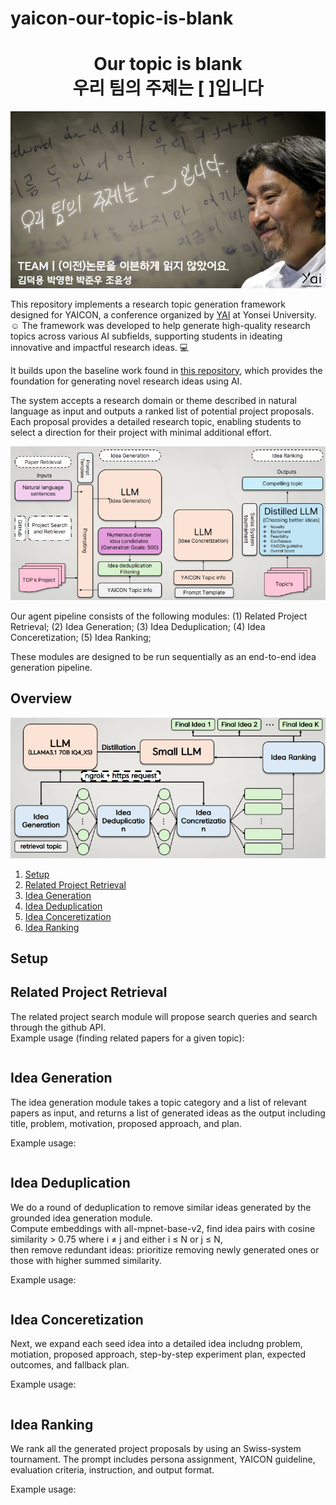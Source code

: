 # yaicon-our-topic-is-blank

<h1 align="center">
  <b>Our topic is blank</b><br>
  <b>우리 팀의 주제는 [ ]입니다 </b><br>
</h1>

<p align="center">
 <img src = "././title.png">
</p>


This repository implements a research topic generation framework designed for YAICON, a conference organized by [YAI](<https://github.com/yonsei-YAI>) at Yonsei University. :relaxed:  The framework was developed to help generate high-quality research topics across various AI subfields, supporting students in ideating innovative and impactful research ideas. :computer:

It builds upon the baseline work found in [this repository](<https://github.com/NoviScl/AI-Researcher/tree/main>), which provides the foundation for generating novel research ideas using AI.

The system accepts a research domain or theme described in natural language as input and outputs a ranked list of potential project proposals. Each proposal provides a detailed research topic, enabling students to select a direction for their project with minimal additional effort.


<p align="center">
 <img src = "./overview.png">
</p>

Our agent pipeline consists of the following modules:
(1) Related Project Retrieval;
(2) Idea Generation;
(3) Idea Deduplication;
(4) Idea Conceretization;
(5) Idea Ranking;

These modules are designed to be run sequentially as an end-to-end idea generation pipeline. 

## Overview
<p align="center">
 <img src = "./method.png">
</p>

1. [Setup](#setup)
2. [Related Project Retrieval](#related-paper-search)
3. [Idea Generation](#grounded-idea-generation)
4. [Idea Deduplication](#idea-deduplication)
5. [Idea Conceretization](#project-proposal-generation)
6. [Idea Ranking](#project-proposal-ranking)


## Setup



## Related Project Retrieval


The related project search module will propose search queries and search through the github API.   
Example usage (finding related papers for a given topic):
```

```



## Idea Generation


The idea generation module takes a topic category and a list of relevant papers as input, and returns a list of generated ideas as the output including title, problem, motivation, proposed approach, and plan.

Example usage: 
```

```


## Idea Deduplication

We do a round of deduplication to remove similar ideas generated by the grounded idea generation module.  
Compute embeddings with all-mpnet-base-v2, find idea pairs with cosine similarity > 0.75 where i ≠ j and either i ≤ N or j ≤ N,  
then remove redundant ideas: prioritize removing newly generated ones or those with higher summed similarity.

Example usage:
```

```

## Idea Conceretization


Next, we expand each seed idea into a detailed idea includng problem, motiation, proposed approach, step-by-step experiment plan, expected outcomes, and fallback plan.

Example usage:
```

```

## Idea Ranking

We rank all the generated project proposals by using an Swiss-system tournament.
The prompt includes persona assignment, YAICON guideline, evaluation criteria, instruction, and output format.

Example usage:
```

```

